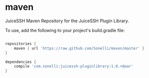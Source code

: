 maven
=====

JuiceSSH Maven Repository for the JuiceSSH Plugin Library.

To use, add the following to your project's build.gradle file:

```gradle

repositories {
    maven { url 'https://raw.github.com/Sonelli/maven/master' }
}

dependencies {
    compile 'com.sonelli:juicessh-pluginlibrary:1.0.+@aar'
}

```
